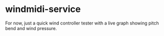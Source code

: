 # windmidi-service

For now, just a quick wind controller tester with a live graph showing pitch bend and wind pressure.